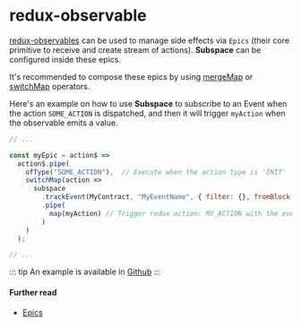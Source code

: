 # redux-observable

[redux-observables](https://redux-observable.js.org/) can be used to manage side effects via `Epics` (their core primitive to receive and create stream of actions).  **Subspace** can be configured inside these epics. 

It's recommended to compose these epics by using [mergeMap](https://www.learnrxjs.io/operators/transformation/mergemap.html) or [switchMap](https://www.learnrxjs.io/operators/transformation/switchmap.html) operators.

Here's an example on how to use **Subspace** to subscribe to an Event when the action `SOME_ACTION` is dispatched, and then it will trigger `myAction` when the observable emits a value.

```js
// ...

const myEpic = action$ =>
  action$.pipe(
    ofType("SOME_ACTION"),  // Execute when the action type is 'INIT'
    switchMap(action =>
      subspace
        .trackEvent(MyContract, "MyEventName", { filter: {}, fromBlock: 1})
        .pipe(
          map(myAction) // Trigger redux action: MY_ACTION with the eventData
        )
    )
  );

// ...
```

::: tip 
An example is available in [Github](https://github.com/status-im/subspace/tree/master/examples/redux-observable)
:::

#### Further read
- [Epics](https://redux-observable.js.org/docs/basics/Epics.html)

